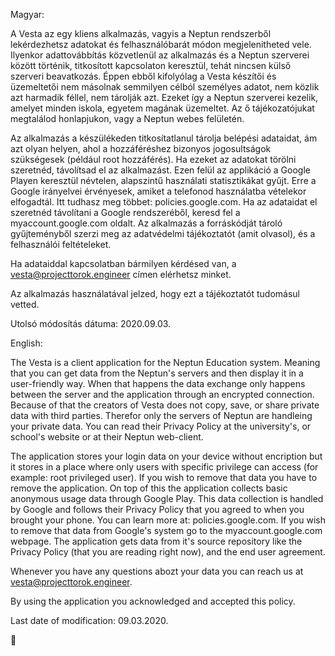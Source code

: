 Magyar:

A Vesta az egy kliens alkalmazás, vagyis a Neptun rendszerből lekérdezhetsz adatokat és felhasználóbarát módon megjelenitheted vele.
Ilyenkor adattovábbítás közvetlenül az alkalmazás és a Neptun szerverei között történik, titkosított kapcsolaton keresztül, tehát nincsen külső szerveri beavatkozás.
Éppen ebből kifolyólag a Vesta készítői és üzemeltetői nem másolnak semmilyen célból személyes adatot, nem közlik azt harmadik féllel, nem tárolják azt.
Ezeket így a Neptun szerverei kezelik, amelyet minden iskola, egyetem magának üzemeltet. Az ő tájékozatójukat megtalálod honlapjukon, vagy a Neptun webes felületén.

Az alkalmazás a készülékeden titkosítatlanul tárolja belépési adataidat, ám azt olyan helyen, ahol a hozzáféréshez bizonyos jogosultságok szükségesek (például root hozzáférés).
Ha ezeket az adatokat törölni szeretnéd, távolítsad el az alkalmazást.
Ezen felül az applikáció a Google Playen keresztül névtelen, alapszintű használati statisztikákat gyűjt.
Erre a Google irányelvei érvényesek, amiket a telefonod használatba vételekor elfogadtál.
Itt tudhasz meg többet: policies.google.com. Ha az adataidat el szeretnéd távolítani a Google rendszeréből, keresd fel a myaccount.google.com oldalt.
Az alkalmazás a forráskódját tároló gyűjteményből szerzi meg az adatvédelmi tájékoztatót (amit olvasol), és a felhasználói feltételeket.

Ha adataiddal kapcsolatban bármilyen kérdésed van, a vesta@projecttorok.engineer címen elérhetsz minket.

Az alkalmazás használatával jelzed, hogy ezt a tájékoztatót tudomásul vetted.

Utolsó módosítás dátuma: 2020.09.03.

English:

The Vesta is a client application for the Neptun Education system. Meaning that you can get data from the Neptun's servers and then display it in a user-friendly way.
When that happens the data exchange only happens between the server and the application through an encrypted connection.
Because of that the creators of Vesta does not copy, save, or share private data with third parties.
Therefor only the servers of Neptun are handleing your private data. You can read their Privacy Policy at the university's, or school's website or at their Neptun web-client.

The application stores your login data on your device without encription but it stores in a place where only users with specific privilege can access (for example: root privileged user).
If you wish to remove that data you have to remove the application.
On top of this the application collects basic anonymous usage data through Google Play.
This data collection is handled by Google and follows their Privacy Policy that you agreed to when you brought your phone.
You can learn more at: policies.google.com. If you wish to remove that data from Google's system go to the myaccount.google.com webpage.
The application gets data from it's source repository like the Privacy Policy (that you are reading right now), and the end user agreement.

Whenever you have any questions abozt your data you can reach us at vesta@projecttorok.engineer.

By using the application you acknowledged and accepted this policy.

Last date of modification: 09.03.2020.





🍪